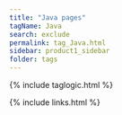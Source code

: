 ```yaml
---
title: "Java pages"
tagName: Java
search: exclude
permalink: tag_Java.html
sidebar: product1_sidebar
folder: tags
---
```

{% include taglogic.html %}

{% include links.html %}